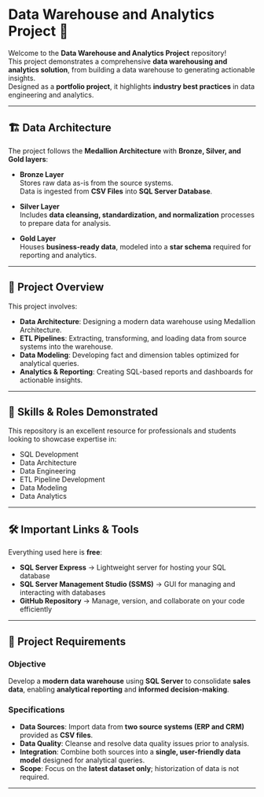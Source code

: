 # Data Warehouse and Analytics Project 🚀

Welcome to the **Data Warehouse and Analytics Project** repository!  
This project demonstrates a comprehensive **data warehousing and analytics solution**, from building a data warehouse to generating actionable insights.  
Designed as a **portfolio project**, it highlights **industry best practices** in data engineering and analytics.

---

## 🏗️ Data Architecture

The project follows the **Medallion Architecture** with **Bronze, Silver, and Gold layers**:

- **Bronze Layer**  
  Stores raw data as-is from the source systems.  
  Data is ingested from **CSV Files** into **SQL Server Database**.

- **Silver Layer**  
  Includes **data cleansing, standardization, and normalization** processes to prepare data for analysis.

- **Gold Layer**  
  Houses **business-ready data**, modeled into a **star schema** required for reporting and analytics.

---

## 📖 Project Overview

This project involves:

- **Data Architecture**: Designing a modern data warehouse using Medallion Architecture.  
- **ETL Pipelines**: Extracting, transforming, and loading data from source systems into the warehouse.  
- **Data Modeling**: Developing fact and dimension tables optimized for analytical queries.  
- **Analytics & Reporting**: Creating SQL-based reports and dashboards for actionable insights.  

---

## 🎯 Skills & Roles Demonstrated

This repository is an excellent resource for professionals and students looking to showcase expertise in:

- SQL Development  
- Data Architecture  
- Data Engineering  
- ETL Pipeline Development  
- Data Modeling  
- Data Analytics  

---

## 🛠️ Important Links & Tools

Everything used here is **free**:

- **SQL Server Express** → Lightweight server for hosting your SQL database  
- **SQL Server Management Studio (SSMS)** → GUI for managing and interacting with databases  
- **GitHub Repository** → Manage, version, and collaborate on your code efficiently  

---

## 🚀 Project Requirements

### Objective
Develop a **modern data warehouse** using **SQL Server** to consolidate **sales data**, enabling **analytical reporting** and **informed decision-making**.

### Specifications
- **Data Sources**: Import data from **two source systems (ERP and CRM)** provided as **CSV files**.  
- **Data Quality**: Cleanse and resolve data quality issues prior to analysis.  
- **Integration**: Combine both sources into a **single, user-friendly data model** designed for analytical queries.  
- **Scope**: Focus on the **latest dataset only**; historization of data is not required.  

---


